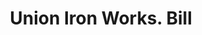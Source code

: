 ---
doi: 10.7916/D83X9JP8
date_other: '1908'
date_other_textual: '1908'
form: printed ephemera
genre:
- Invoices
name:
- Union Iron Works
object_in_context_url: https://biggert.cul.columbia.edu/items/view/ave_biggert_00578
subject_hierarchical_geographic:
- Bangor, Maine, United States
subject_name:
- Union Iron Works
title: Union Iron Works. Bill
sort_title: Union Iron Works. Bill
call_number: ave_biggert_00578
coordinates:
- 44.8,-68.8
pid: ave_biggert_00578
identifiers: ave_biggert_00578
thumbnail: https://derivativo-1.library.columbia.edu/iiif/2/ldpd:343679/full/!256,256/0/native.jpg
permalink: "/items/ave_biggert_00578/"
layout: iiif-image-page
---
